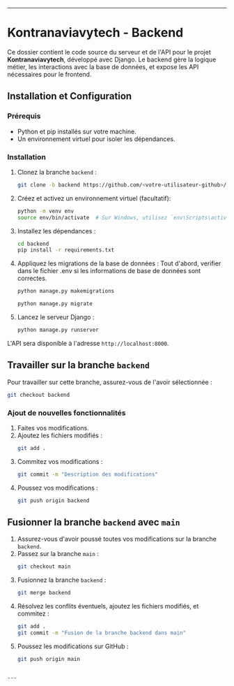 
---

# Kontranaviavytech - Backend

Ce dossier contient le code source du serveur et de l'API pour le projet **Kontranaviavytech**, développé avec Django. Le backend gère la logique métier, les interactions avec la base de données, et expose les API nécessaires pour le frontend.

## Installation et Configuration

### Prérequis

- Python et pip installés sur votre machine.
- Un environnement virtuel pour isoler les dépendances.

### Installation

1. Clonez la branche `backend` :
   ```bash
   git clone -b backend https://github.com/<votre-utilisateur-github>/kontranaviavytech.git
   ```

2. Créez et activez un environnement virtuel (facultatif):
   ```bash
   python -m venv env
   source env/bin/activate  # Sur Windows, utilisez `env\Scripts\activate`
   ```

3. Installez les dépendances :
   ```bash
   cd backend
   pip install -r requirements.txt
   ```

4. Appliquez les migrations de la base de données :
Tout d'abord, verifier dans le fichier .env si les informations de base de données sont correctes.
   ```bash
   python manage.py makemigrations

   python manage.py migrate
   ```

5. Lancez le serveur Django :
   ```bash
   python manage.py runserver
   ```

L'API sera disponible à l'adresse `http://localhost:8000`.

## Travailler sur la branche `backend`

Pour travailler sur cette branche, assurez-vous de l'avoir sélectionnée :

```bash
git checkout backend
```

### Ajout de nouvelles fonctionnalités

1. Faites vos modifications.
2. Ajoutez les fichiers modifiés :
   ```bash
   git add .
   ```
3. Commitez vos modifications :
   ```bash
   git commit -m "Description des modifications"
   ```
4. Poussez vos modifications :
   ```bash
   git push origin backend
   ```

## Fusionner la branche `backend` avec `main`

1. Assurez-vous d'avoir poussé toutes vos modifications sur la branche `backend`.
2. Passez sur la branche `main` :
   ```bash
   git checkout main
   ```
3. Fusionnez la branche `backend` :
   ```bash
   git merge backend
   ```
4. Résolvez les conflits éventuels, ajoutez les fichiers modifiés, et commitez :
   ```bash
   git add .
   git commit -m "Fusion de la branche backend dans main"
   ```
5. Poussez les modifications sur GitHub :
   ```bash
   git push origin main
   ```
```

---